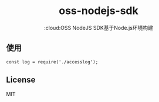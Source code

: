 <h1 align="center"> oss-nodejs-sdk </h1>

<p align="center"> :cloud:OSS NodeJS SDK基于Node.js环境构建 </p>


## 使用

```node
const log = require('./accesslog');
```


## License

MIT